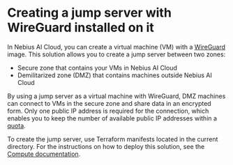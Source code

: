 # Creating a jump server with WireGuard installed on it

In Nebius AI Cloud, you can create a virtual machine (VM) with a [WireGuard](https://www.wireguard.com) image. This solution allows you to create a jump server between two zones:

* Secure zone that contains your VMs in Nebius AI Cloud
* Demilitarized zone (DMZ) that contains machines outside Nebius AI Cloud

By using a jump server as a virtual machine with WireGuard, DMZ machines can connect to VMs in the secure zone and share data in an encrypted form. Only one public IP address is required for the connection, which enables you to keep the number of available public IP addresses within a [quota](https://docs.nebius.com/compute/resources/quotas-limits#network).

To create the jump server, use Terraform manifests located in the current directory. For the instructions on how to deploy this solution, see the [Compute documentation](https://docs.nebius.com/compute/virtual-machines/wireguard).
